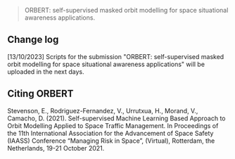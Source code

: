 

> ORBERT: self-supervised masked orbit modelling for space situational awareness applications.

## Change log

[13/10/2023] Scripts for the submission "ORBERT: self-supervised masked orbit modelling for space situational awareness applications" will be uploaded in the next days.

## Citing ORBERT

Stevenson, E., Rodriguez-Fernandez, V., Urrutxua, H., Morand, V., Camacho, D. (2021). Self-supervised Machine Learning Based Approach to Orbit Modelling Applied to Space Traffic Management. In Proceedings of the 11th International Association for the Advancement of Space Safety (IAASS) Conference “Managing Risk in Space”, (Virtual), Rotterdam, the Netherlands, 19-21 October 2021.
